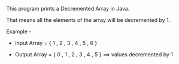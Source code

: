 This program prints a Decremented Array in Java.

That means all the elements of the array will be decremented by 1.

Example - 

- Input Array = { 1 , 2 , 3 , 4 , 5 , 6 }

- Output Array = { 0 , 1 , 2 , 3 , 4 , 5 } ==> values decremented by 1
